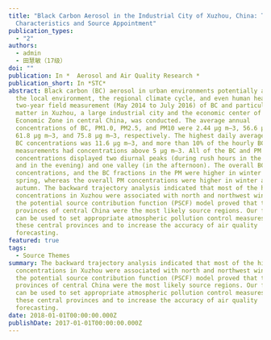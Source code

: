 ```yaml
---
title: "Black Carbon Aerosol in the Industrial City of Xuzhou, China: Temporal
  Characteristics and Source Appointment"
publication_types:
  - "2"
authors:
  - admin
  - 田慧敏（17级）
doi: ""
publication: In *  Aerosol and Air Quality Research *
publication_short: In *STC*
abstract: Black carbon (BC) aerosol in urban environments potentially affects
  the local environment, the regional climate cycle, and even human health. A
  two-year field measurement (May 2014 to July 2016) of BC and particulate
  matter in Xuzhou, a large industrial city and the economic center of Huaihai
  Economic Zone in central China, was conducted. The average annual
  concentrations of BC, PM1.0, PM2.5, and PM10 were 2.44 µg m–3, 56.6 µg m–3,
  61.8 µg m–3, and 75.8 µg m–3, respectively. The highest daily average for the
  BC concentrations was 11.6 µg m–3, and more than 10% of the hourly BC
  measurements had concentrations above 5 µg m–3. All of the BC and PM
  concentrations displayed two diurnal peaks (during rush hours in the morning
  and in the evening) and one valley (in the afternoon). The overall BC
  concentrations, and the BC fractions in the PM were higher in winter and
  spring, whereas the overall PM concentrations were higher in winter and
  autumn. The backward trajectory analysis indicated that most of the high BC
  concentrations in Xuzhou were associated with north and northwest winds, and
  the potential source contribution function (PSCF) model proved that the
  provinces of central China were the most likely source regions. Our findings
  can be used to set appropriate atmospheric pollution control measures for
  these central provinces and to increase the accuracy of air quality
  forecasting.
featured: true
tags:
  - Source Themes
summary: The backward trajectory analysis indicated that most of the high BC
  concentrations in Xuzhou were associated with north and northwest winds, and
  the potential source contribution function (PSCF) model proved that the
  provinces of central China were the most likely source regions. Our findings
  can be used to set appropriate atmospheric pollution control measures for
  these central provinces and to increase the accuracy of air quality
  forecasting.
date: 2018-01-01T00:00:00.000Z
publishDate: 2017-01-01T00:00:00.000Z
---
```


